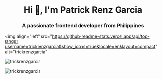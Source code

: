 <h1 align="center">Hi 👋, I'm Patrick Renz Garcia</h1>
<h3 align="center">A passionate frontend developer from Philippines</h3>

<img align="left" src="https://github-readme-stats.vercel.app/api/top-langs?username=trickrenzgarcia&show_icons=true&locale=en&layout=compact" alt="trickrenzgarcia" 

<img align="center" src="https://github-readme-stats.vercel.app/api?username=trickrenzgarcia&show_icons=true&locale=en" alt="trickrenzgarcia" />

<p><img align="center" src="https://github-readme-streak-stats.herokuapp.com/?user=trickrenzgarcia&" alt="trickrenzgarcia" /></p>
